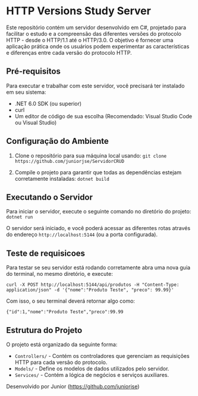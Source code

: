 # HTTP Versions Study Server

Este repositório contém um servidor desenvolvido em C#, projetado para facilitar o estudo e a compreensão das diferentes versões do protocolo HTTP - desde o HTTP/1.1 até o HTTP/3.0. O objetivo é fornecer uma aplicação prática onde os usuários podem experimentar as características e diferenças entre cada versão do protocolo HTTP.

## Pré-requisitos

Para executar e trabalhar com este servidor, você precisará ter instalado em seu sistema:

- .NET 6.0 SDK (ou superior)
- curl
- Um editor de código de sua escolha (Recomendado: Visual Studio Code ou Visual Studio)

## Configuração do Ambiente

1. Clone o repositório para sua máquina local usando:
  `git clone https://github.com/juniorjse/ServidorCRUD`

3. Compile o projeto para garantir que todas as dependências estejam corretamente instaladas:
  `dotnet build`


## Executando o Servidor

Para iniciar o servidor, execute o seguinte comando no diretório do projeto:
  `dotnet run`


O servidor será iniciado, e você poderá acessar as diferentes rotas através do endereço `http://localhost:5144` (ou a porta configurada).

## Teste de requisicoes

Para testar se seu servidor está rodando corretamente abra uma nova guia do terminal, no mesmo diretório, e execute:

  `curl -X POST http://localhost:5144/api/produtos -H "Content-Type: application/json" -d '{"nome":"Produto Teste", "preco": 99.99}'`


Com isso, o seu terminal deverá retornar algo como:

  `{"id":1,"nome":"Produto Teste","preco":99.99`


## Estrutura do Projeto

O projeto está organizado da seguinte forma:

- `Controllers/` - Contém os controladores que gerenciam as requisições HTTP para cada versão do protocolo.
- `Models/` - Define os modelos de dados utilizados pelo servidor.
- `Services/` - Contém a lógica de negócios e serviços auxiliares.

Desenvolvido por Junior (https://github.com/juniorjse)

